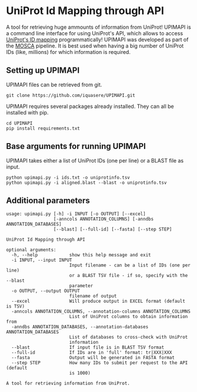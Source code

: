 # UniProt Id Mapping through API

A tool for retrieving huge ammounts of information from UniProt! 
UPIMAPI is a command line interface for using UniProt's API, which allows to access [UniProt's ID mapping](https://www.uniprot.org/uploadlists/) programmatically!
UPIMAPI was developed as part of the [MOSCA](https://github.com/iquasere/MOSCA) pipeline. It is best used when having a big number of UniProt IDs (like, millions) for which information is required.

## Setting up UPIMAPI

UPIMAPI files can be retrieved from git.
```
git clone https://github.com/iquasere/UPIMAPI.git
```

UPIMAPI requires several packages already installed. They can all be installed with pip.
```
cd UPIMAPI
pip install requirements.txt
```

## Base arguments for running UPIMAPI

UPIMAPI takes either a list of UniProt IDs (one per line) or a BLAST file as input.
```
python upimapi.py -i ids.txt -o uniprotinfo.tsv
python upimapi.py -i aligned.blast --blast -o uniprotinfo.tsv
```

## Additional parameters

```
usage: upimapi.py [-h] -i INPUT [-o OUTPUT] [--excel]
                  [-anncols ANNOTATION_COLUMNS] [-anndbs ANNOTATION_DATABASES]
                  [--blast] [--full-id] [--fasta] [--step STEP]

UniProt Id Mapping through API

optional arguments:
  -h, --help            show this help message and exit
  -i INPUT, --input INPUT
                        Input filename - can be a list of IDs (one per line)
                        or a BLAST TSV file - if so, specify with the --blast
                        parameter
  -o OUTPUT, --output OUTPUT
                        filename of output
  --excel               Will produce output in EXCEL format (default is TSV)
  -anncols ANNOTATION_COLUMNS, --annotation-columns ANNOTATION_COLUMNS
                        List of UniProt columns to obtain information from
  -anndbs ANNOTATION_DATABASES, --annotation-databases ANNOTATION_DATABASES
                        List of databases to cross-check with UniProt
                        information
  --blast               If input file is in BLAST TSV format
  --full-id             If IDs are in 'full' format: tr|XXX|XXX
  --fasta               Output will be generated in FASTA format
  --step STEP           How many IDs to submit per request to the API (default
                        is 1000)

A tool for retrieving information from UniProt.
```